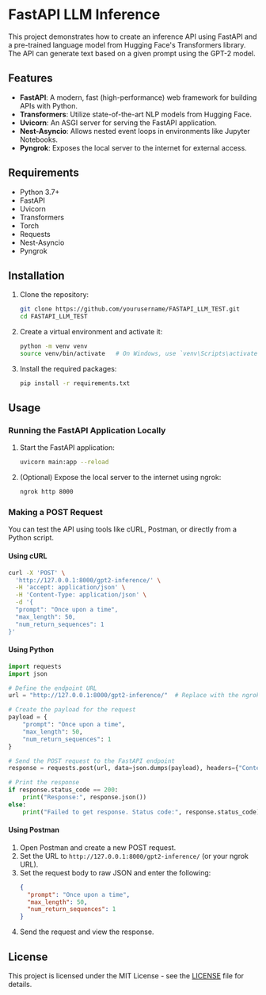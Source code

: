 
# FastAPI LLM Inference

This project demonstrates how to create an inference API using FastAPI and a pre-trained language model from Hugging Face's Transformers library. The API can generate text based on a given prompt using the GPT-2 model.

## Features

- **FastAPI**: A modern, fast (high-performance) web framework for building APIs with Python.
- **Transformers**: Utilize state-of-the-art NLP models from Hugging Face.
- **Uvicorn**: An ASGI server for serving the FastAPI application.
- **Nest-Asyncio**: Allows nested event loops in environments like Jupyter Notebooks.
- **Pyngrok**: Exposes the local server to the internet for external access.

## Requirements

- Python 3.7+
- FastAPI
- Uvicorn
- Transformers
- Torch
- Requests
- Nest-Asyncio
- Pyngrok

## Installation

1. Clone the repository:
    ```bash
    git clone https://github.com/yourusername/FASTAPI_LLM_TEST.git
    cd FASTAPI_LLM_TEST
    ```

2. Create a virtual environment and activate it:
    ```bash
    python -m venv venv
    source venv/bin/activate   # On Windows, use `venv\Scripts\activate`
    ```

3. Install the required packages:
    ```bash
    pip install -r requirements.txt
    ```

## Usage

### Running the FastAPI Application Locally

1. Start the FastAPI application:
    ```bash
    uvicorn main:app --reload
    ```

2. (Optional) Expose the local server to the internet using ngrok:
    ```bash
    ngrok http 8000
    ```

### Making a POST Request

You can test the API using tools like cURL, Postman, or directly from a Python script.

#### Using cURL

```bash
curl -X 'POST' \
  'http://127.0.0.1:8000/gpt2-inference/' \
  -H 'accept: application/json' \
  -H 'Content-Type: application/json' \
  -d '{
  "prompt": "Once upon a time",
  "max_length": 50,
  "num_return_sequences": 1
}'
```

#### Using Python

```python
import requests
import json

# Define the endpoint URL
url = "http://127.0.0.1:8000/gpt2-inference/"  # Replace with the ngrok URL if using ngrok

# Create the payload for the request
payload = {
    "prompt": "Once upon a time",
    "max_length": 50,
    "num_return_sequences": 1
}

# Send the POST request to the FastAPI endpoint
response = requests.post(url, data=json.dumps(payload), headers={"Content-Type": "application/json"})

# Print the response
if response.status_code == 200:
    print("Response:", response.json())
else:
    print("Failed to get response. Status code:", response.status_code)
```

#### Using Postman

1. Open Postman and create a new POST request.
2. Set the URL to `http://127.0.0.1:8000/gpt2-inference/` (or your ngrok URL).
3. Set the request body to raw JSON and enter the following:
    ```json
    {
      "prompt": "Once upon a time",
      "max_length": 50,
      "num_return_sequences": 1
    }
    ```
4. Send the request and view the response.

## License

This project is licensed under the MIT License - see the [LICENSE](LICENSE) file for details.
```


